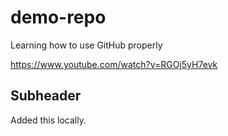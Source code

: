 # demo-repo
Learning how to use GitHub properly

https://www.youtube.com/watch?v=RGOj5yH7evk

## Subheader

Added this locally.